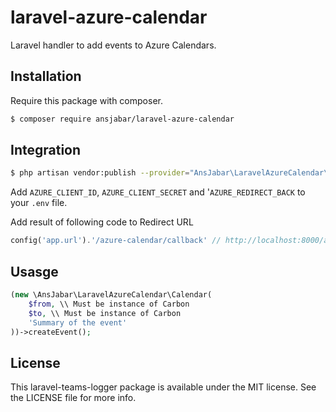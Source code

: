 # laravel-azure-calendar

Laravel handler to add events to Azure Calendars.

## Installation

Require this package with composer.

```bash
$ composer require ansjabar/laravel-azure-calendar
```

## Integration

```bash
$ php artisan vendor:publish --provider="AnsJabar\LaravelAzureCalendar\CalendarServiceProvider"
```

Add `AZURE_CLIENT_ID`, `AZURE_CLIENT_SECRET` and '`AZURE_REDIRECT_BACK` to your `.env` file.

Add result of following code to Redirect URL

```php
config('app.url').'/azure-calendar/callback' // http://localhost:8000/azure-calendar/callback
```

## Usasge
```php
(new \AnsJabar\LaravelAzureCalendar\Calendar(
    $from, \\ Must be instance of Carbon
    $to, \\ Must be instance of Carbon
    'Summary of the event'
))->createEvent();
```
## License

This laravel-teams-logger package is available under the MIT license. See the LICENSE file for more info.
